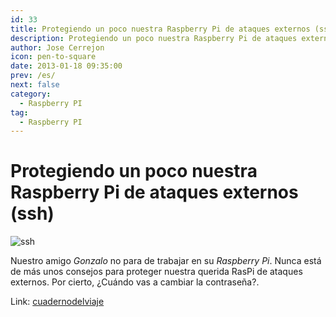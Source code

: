 ```yaml
---
id: 33
title: Protegiendo un poco nuestra Raspberry Pi de ataques externos (ssh) 
description: Protegiendo un poco nuestra Raspberry Pi de ataques externos (ssh)
author: Jose Cerrejon
icon: pen-to-square
date: 2013-01-18 09:35:00
prev: /es/
next: false
category:
  - Raspberry PI
tag:
  - Raspberry PI
---
```


# Protegiendo un poco nuestra Raspberry Pi de ataques externos (ssh) 

![ssh](/images/ssh-tunnel.jpg)

Nuestro amigo *Gonzalo* no para de trabajar en su *Raspberry Pi*. Nunca está de más unos consejos para proteger nuestra querida RasPi de ataques externos. Por cierto, ¿Cuándo vas a cambiar la contraseña?.

Link: [cuadernodelviaje](http://cuadernodelviaje.blogspot.com.es/2013/01/protegiendo-un-poco-nuestra-raspberry.html)